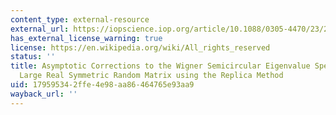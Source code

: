 ```yaml
---
content_type: external-resource
external_url: https://iopscience.iop.org/article/10.1088/0305-4470/23/23/029
has_external_license_warning: true
license: https://en.wikipedia.org/wiki/All_rights_reserved
status: ''
title: Asymptotic Corrections to the Wigner Semicircular Eigenvalue Spectrum of a
  Large Real Symmetric Random Matrix using the Replica Method
uid: 17959534-2ffe-4e98-aa86-464765e93aa9
wayback_url: ''
---
```

